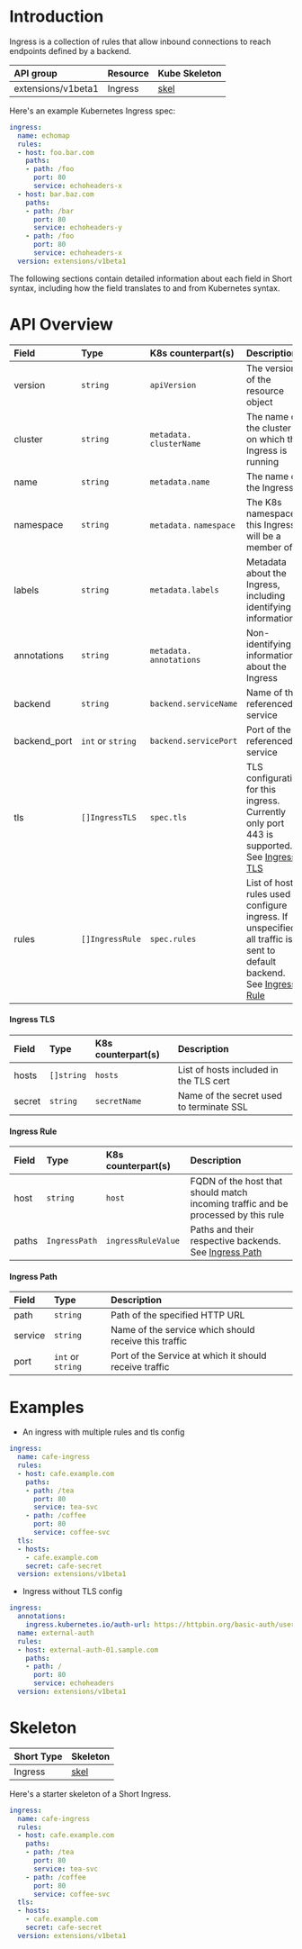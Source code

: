 # Introduction

Ingress is a collection of rules that allow inbound connections to reach endpoints defined by a backend.

| API group | Resource | Kube Skeleton                                   |
|:----------|:---------|:------------------------------------------------|
| extensions/v1beta1   | Ingress  |  [skel](../skel/ingress.extensions.v1beta1.kube.skel.yaml)         |

Here's an example Kubernetes Ingress spec:
```yaml
ingress:
  name: echomap
  rules:
  - host: foo.bar.com
    paths:
    - path: /foo
      port: 80
      service: echoheaders-x
  - host: bar.baz.com
    paths:
    - path: /bar
      port: 80
      service: echoheaders-y
    - path: /foo
      port: 80
      service: echoheaders-x
  version: extensions/v1beta1
```

The following sections contain detailed information about each field in Short syntax, including how the field translates to and from Kubernetes syntax.

# API Overview

| Field | Type | K8s counterpart(s) | Description         |
|:------|:-----|:--------|:-----------------------|
|version| `string` | `apiVersion` | The version of the resource object | 
|cluster| `string` | `metadata.` `clusterName` | The name of the cluster on which this Ingress is running |
|name | `string` | `metadata.name`| The name of the Ingress | 
|namespace | `string` | `metadata.` `namespace` | The K8s namespace this Ingress will be a member of | 
|labels | `string` | `metadata.labels`| Metadata about the Ingress, including identifying information | 
|annotations| `string` | `metadata.` `annotations`| Non-identifying information about the Ingress | 
|backend | `string` | `backend.serviceName` | Name of the referenced service |
|backend_port | `int` or `string` | `backend.servicePort` | Port of the referenced service |
|tls | `[]IngressTLS` | `spec.tls` | TLS configuration for this ingress. Currently only port 443 is supported. See [Ingress TLS](#ingress-tls) |
|rules | `[]IngressRule` | `spec.rules` | List of host rules used to configure ingress. If unspecified, all traffic is sent to default backend. See [Ingress Rule](#ingress-rule) | 

#### Ingress TLS

| Field | Type | K8s counterpart(s) | Description |
|:------|:------|:------------------|:------------|
|hosts | `[]string` | `hosts` | List of hosts included in the TLS cert |
|secret | `string` | `secretName` | Name of the secret used to terminate SSL |

#### Ingress Rule

| Field | Type | K8s counterpart(s) | Description |
|:------|:-----|:-------------------|:------------|
|host | `string` | `host` | FQDN of the host that should match incoming traffic and be processed by this rule |
|paths | `IngressPath` | `ingressRuleValue` | Paths and their respective backends. See [Ingress Path](#ingress-path) |

#### Ingress Path

| Field | Type | Description |
|:------|:-----|:------------|
|path | `string` | Path of the specified HTTP URL |
|service | `string` | Name of the service which should receive this traffic |
|port | `int` or `string` | Port of the Service at which it should receive traffic |

# Examples 

 - An ingress with multiple rules and tls config

```yaml
ingress:
  name: cafe-ingress
  rules:
  - host: cafe.example.com
    paths:
    - path: /tea
      port: 80
      service: tea-svc
    - path: /coffee
      port: 80
      service: coffee-svc
  tls:
  - hosts:
    - cafe.example.com
    secret: cafe-secret
  version: extensions/v1beta1
```

 - Ingress without TLS config

```yaml
ingress:
  annotations:
    ingress.kubernetes.io/auth-url: https://httpbin.org/basic-auth/user/passwd
  name: external-auth
  rules:
  - host: external-auth-01.sample.com
    paths:
    - path: /
      port: 80
      service: echoheaders
  version: extensions/v1beta1
```

# Skeleton

| Short Type           | Skeleton                                       |
|:---------------------|:-----------------------------------------------|
| Ingress                  | [skel](../skel/ingress.short.skel.yaml)            |

Here's a starter skeleton of a Short Ingress.
```yaml
ingress:
  name: cafe-ingress
  rules:
  - host: cafe.example.com
    paths:
    - path: /tea
      port: 80
      service: tea-svc
    - path: /coffee
      port: 80
      service: coffee-svc
  tls:
  - hosts:
    - cafe.example.com
    secret: cafe-secret
  version: extensions/v1beta1
```

